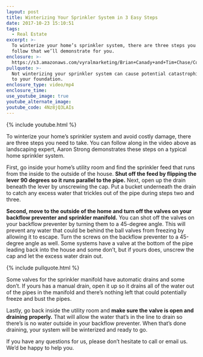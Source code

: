 ```yaml
---
layout: post
title: Winterizing Your Sprinkler System in 3 Easy Steps
date: 2017-10-23 15:10:51
tags:
  - Real Estate
excerpt: >-
  To winterize your home’s sprinkler system, there are three steps you must
  follow that we’ll demonstrate for you.
enclosure: >-
  https://s3.amazonaws.com/vyralmarketing/Brian+Canady+and+Tim+Chase/Colorado+Springs+Real+Estate+Sprinkler+System.mp4
pullquote: >-
  Not winterizing your sprinkler system can cause potential catastrophic damage
  to your foundation.
enclosure_type: video/mp4
enclosure_time:
use_youtube_image: true
youtube_alternate_image:
youtube_code: 4Nz8jQ3LAIs
---
```



{% include youtube.html %}

To winterize your home’s sprinkler system and avoid costly damage, there are three steps you need to take. You can follow along in the video above as landscaping expert, Aaron Strong demonstrates these steps on a typical home sprinkler system.&nbsp;

First, go inside your home’s utility room and find the sprinkler feed that runs from the inside to the outside of the house. **Shut off the feed by flipping the lever 90 degrees so it runs parallel to the pipe.** Next, open up the drain beneath the lever by unscrewing the cap. Put a bucket underneath the drain to catch any excess water that trickles out of the pipe during steps two and three.&nbsp;

**Second, move to the outside of the home and turn off the valves on your backflow preventer and sprinkler manifold.** You can shot off the valves on your backflow preventer by turning them to a 45-degree angle. This will prevent any water that could be behind the ball valves from freezing by allowing it to escape. Turn the screws on the backflow preventer to a 45-degree angle as well. Some systems have a valve at the bottom of the pipe leading back into the house and some don’t, but if yours does, unscrew the cap and let the excess water drain out.&nbsp;

{% include pullquote.html %}

Some valves for the sprinkler manifold have automatic drains and some don’t. If yours has a manual drain, open it up so it drains all of the water out of the pipes in the manifold and there’s nothing left that could potentially freeze and bust the pipes.&nbsp;

Lastly, go back inside the utility room and **make sure the valve is open and draining properly.** That will allow the water that’s in the line to drain so there’s is no water outside in your backflow preventer. When that’s done draining, your system will be winterized and ready to go.&nbsp;

If you have any questions for us, please don’t hesitate to call or email us. We’d be happy to help you.&nbsp;